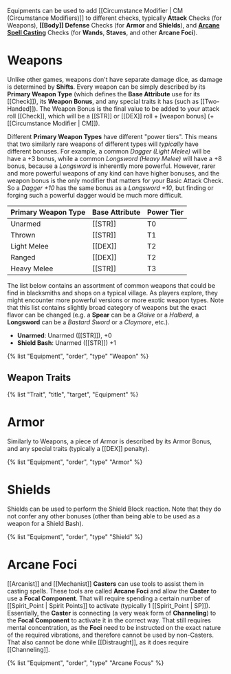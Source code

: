 Equipments can be used to add [[Circumstance Modifier | CM (Circumstance Modifiers)]] to different checks, typically **Attack** Checks (for Weapons), **[[Body]] Defense** Checks (for **Armor** and **Shields**), and [**Arcane Spell Casting**](/rules/arcane) Checks (for **Wands**, **Staves**, and other **Arcane Foci**).

# Weapons

Unlike other games, weapons don't have separate damage dice, as damage is determined by **Shifts**. Every weapon can be simply described by its **Primary Weapon Type** (which defines the **Base Attribute** use for its [[Check]]), its **Weapon Bonus**, and any special traits it has (such as [[Two-Handed]]). The Weapon Bonus is the final value to be added to your attack roll [[Check]], which will be a [[STR]] or [[DEX]] roll + [weapon bonus] (+ [[Circumstance Modifier | CM]]).

Different **Primary Weapon Types** have different "power tiers". This means that two similarly rare weapons of different types will _typically_ have different bonuses. For example, a common _Dagger (Light Melee)_ will be have a +3 bonus, while a common _Longsword (Heavy Melee)_ will have a +8 bonus, because a _Longsword_ is inherently more powerful. However, rarer and more powerful weapons of any kind can have higher bonuses, and the weapon bonus is the only modifier that matters for your Basic Attack Check. So a _Dagger +10_ has the same bonus as a _Longsword +10_, but finding or forging such a powerful dagger would be much more difficult.

| Primary Weapon Type | Base Attribute | Power Tier |
|---------------------|----------------|------------|
| Unarmed             | [[STR]]        | T0         |
| Thrown              | [[STR]]        | T1         |
| Light Melee         | [[DEX]]        | T2         |
| Ranged              | [[DEX]]        | T2         |
| Heavy Melee         | [[STR]]        | T3         |

The list below contains an assortment of common weapons that could be find in blacksmiths and shops on a typical village. As players explore, they might encounter more powerful versions or more exotic weapon types. Note that this list contains slightly broad category of weapons but the exact flavor can be changed (e.g. a **Spear** can be a _Glaive_ or a _Halberd_, a **Longsword** can be a _Bastard Sword_ or a _Claymore_, etc.).

* **Unarmed**: Unarmed ([[STR]]), +0
* **Shield Bash**: Unarmed ([[STR]]) +1

{% list "Equipment", "order", "type" "Weapon" %}

## Weapon Traits

{% list "Trait", "title", "target", "Equipment" %}

# Armor

Similarly to Weapons, a piece of Armor is described by its Armor Bonus, and any special traits (typically a [[DEX]] penalty).

{% list "Equipment", "order", "type" "Armor" %}

# Shields

Shields can be used to perform the Shield Block reaction. Note that they do not confer any other bonuses (other than being able to be used as a weapon for a Shield Bash).

{% list "Equipment", "order", "type" "Shield" %}

# Arcane Foci

[[Arcanist]] and [[Mechanist]] **Casters** can use tools to assist them in casting spells. These tools are called **Arcane Foci** and allow the **Caster** to use a **Focal Component**. That will require spending a certain number of [[Spirit_Point | Spirit Points]] to activate (typically 1 [[Spirit_Point | SP]]). Essentially, the **Caster** is connecting (a very weak form of **Channeling**) to the **Focal Component** to activate it in the correct way. That still requires mental concentration, as the **Foci** need to be instructed on the exact nature of the required vibrations, and therefore cannot be used by non-Casters. That also cannot be done while [[Distraught]], as it does require [[Channeling]].

{% list "Equipment", "order", "type" "Arcane Focus" %}

